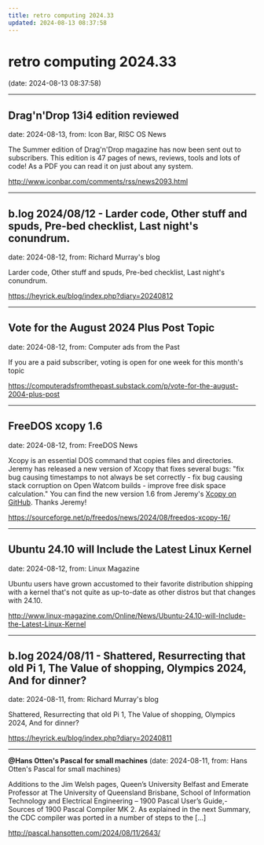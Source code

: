 ```yaml
---
title: retro computing 2024.33
updated: 2024-08-13 08:37:58
---
```


# retro computing 2024.33

(date: 2024-08-13 08:37:58)

---

## Drag'n'Drop 13i4 edition reviewed

date: 2024-08-13, from: Icon Bar, RISC OS News

The Summer edition of Drag'n'Drop magazine has now been sent out to subscribers. This edition is 47 pages of news, reviews, tools and lots of code! As a PDF you can read it on just about any system. 

<http://www.iconbar.com/comments/rss/news2093.html>

---

## b.log 2024/08/12 - Larder code, Other stuff and spuds, Pre-bed checklist, Last night's conundrum.

date: 2024-08-12, from: Richard Murray's blog

Larder code, Other stuff and spuds, Pre-bed checklist, Last night's conundrum. 

<https://heyrick.eu/blog/index.php?diary=20240812>

---

## Vote for the August 2024 Plus Post Topic

date: 2024-08-12, from: Computer ads from the Past

If you are a paid subscriber, voting is open for one week for this month's topic 

<https://computeradsfromthepast.substack.com/p/vote-for-the-august-2004-plus-post>

---

## FreeDOS xcopy 1.6

date: 2024-08-12, from: FreeDOS News

<div class="markdown_content"><p>Xcopy is an essential DOS command that copies files and directories. Jeremy has released a new version of Xcopy that fixes several bugs: "fix bug causing timestamps to not always be set correctly - fix bug causing stack corruption on Open Watcom builds - improve free disk space calculation." You can find the new version 1.6 from Jeremy's <a class="" href="https://github.com/FDOS/xcopy/releases/tag/v1.6" rel="nofollow">Xcopy on GitHub</a>. Thanks Jeremy!</p></div> 

<https://sourceforge.net/p/freedos/news/2024/08/freedos-xcopy-16/>

---

## Ubuntu 24.10 will Include the Latest Linux Kernel

date: 2024-08-12, from: Linux Magazine

<p>Ubuntu users have grown accustomed to their favorite distribution shipping with a kernel that's not quite as up-to-date as other distros but that changes with 24.10.</p> 

<http://www.linux-magazine.com/Online/News/Ubuntu-24.10-will-Include-the-Latest-Linux-Kernel>

---

## b.log 2024/08/11 - Shattered, Resurrecting that old Pi 1, The Value of shopping, Olympics 2024, And for dinner?

date: 2024-08-11, from: Richard Murray's blog

Shattered, Resurrecting that old Pi 1, The Value of shopping, Olympics 2024, And for dinner? 

<https://heyrick.eu/blog/index.php?diary=20240811>

---

**@Hans Otten's Pascal for small machines** (date: 2024-08-11, from: Hans Otten's Pascal for small machines)

Additions to the Jim Welsh pages, Queen’s University Belfast and Emerate Professor at The University of Queensland Brisbane, School of Information Technology and Electrical Engineering &#8211; 1900 Pascal User&#8217;s Guide,- Sources of 1900 Pascal Compiler MK 2. As explained in the next Summary, the CDC compiler was ported in a number of steps to the [&#8230;] 

<http://pascal.hansotten.com/2024/08/11/2643/>

